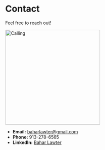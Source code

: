 # Contact

Feel free to reach out!

<img src="https://images.unsplash.com/photo-1511367461989-f85a21fda167?auto=format&fit=crop&w=400&q=80" alt="Calling" width="300"/>

- **Email:** [baharlawter@gmail.com](mailto:baharlawter@gmail.com)
- **Phone:** 913-278-6565
- **LinkedIn:** [Bahar Lawter](https://www.linkedin.com/in/bahar-lawter-275494290/)
